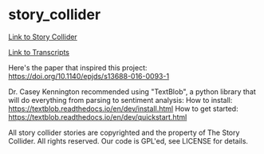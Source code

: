 # story_collider

[Link to Story Collider](https://storycollider.org)

[Link to Transcripts](https://airtable.com/shrNkMOIMrcMcJCCH)

Here's the paper that inspired this project:
https://doi.org/10.1140/epjds/s13688-016-0093-1

Dr. Casey Kennington recommended using "TextBlob", a python library that will do everything from parsing to sentiment analysis:
How to install: https://textblob.readthedocs.io/en/dev/install.html
How to get started: https://textblob.readthedocs.io/en/dev/quickstart.html

All story collider stories are copyrighted and the property of The Story Collider. All rights reserved. 
Our code is GPL'ed, see LICENSE for details. 

